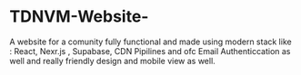 # TDNVM-Website-

A website for a comunity fully functional and made using modern stack like : React, Nexr.js , Supabase, CDN Pipilines and ofc Email Authenticcation as well and really friendly design and mobile view as well.
